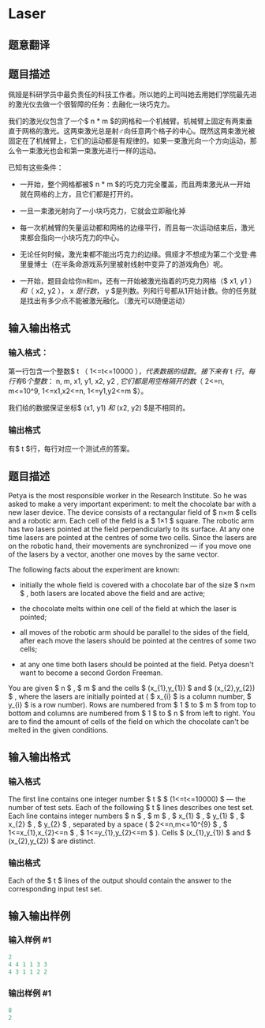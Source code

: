 # Laser

## 题意翻译

## 题目描述

佩娅是科研学员中最负责任的科技工作者。所以她的上司叫她去用她们学院最先进的激光仪去做一个很智障的任务：去融化一块巧克力。

我们的激光仪包含了一个$ n * m $的网格和一个机械臂。机械臂上固定有两束垂直于网格的激光。这两束激光总是射♂向任意两个格子的中心。既然这两束激光被固定在了机械臂上，它们的运动都是有规律的。如果一束激光向一个方向运动，那么令一束激光也会和第一束激光进行一样的运动。

已知有这些条件：

- 一开始，整个网格都被$ n * m $的巧克力完全覆盖，而且两束激光从一开始就在网格的上方，且它们都是打开的。

- 一旦一束激光射向了一小块巧克力，它就会立即融化掉

- 每一次机械臂的矢量运动都和网格的边缘平行，而且每一次运动结束后，激光束都会指向一小块巧克力的中心。

- 无论任何时候，激光束都不能出巧克力的边缘。佩娅才不想成为第二个戈登·弗里曼博士（在半条命游戏系列里被射线射中变异了的游戏角色）呢。

- 一开始，题目会给你n和m，还有一开始被激光指着的巧克力网格（$ x1, y1 $）和（$ x2, y2 $），$ x $是行数，$ y $是列数。列和行号都从1开始计数。你的任务就是找出有多少点不能被激光融化。（激光可以随便运动）

## 输入输出格式

### 输入格式：

第一行包含一个整数$ t $（$ 1<=t<=10000 $），代表数据的组数。接下来有$ t $行，每行有6个整数：$ n, m, x1, y1, x2, y2 $, 它们都是用空格隔开的数 （$ 2<=n, m<=10^9, 1<=x1,x2<=n, 1<=y1,y2<=m $）。

我们给的数据保证坐标$ (x1, y1) $和$ (x2, y2) $是不相同的。

### 输出格式

有$ t $行，每行对应一个测试点的答案。

## 题目描述

Petya is the most responsible worker in the Research Institute. So he was asked to make a very important experiment: to melt the chocolate bar with a new laser device. The device consists of a rectangular field of $ n×m $ cells and a robotic arm. Each cell of the field is a $ 1×1 $ square. The robotic arm has two lasers pointed at the field perpendicularly to its surface. At any one time lasers are pointed at the centres of some two cells. Since the lasers are on the robotic hand, their movements are synchronized — if you move one of the lasers by a vector, another one moves by the same vector.

The following facts about the experiment are known:

- initially the whole field is covered with a chocolate bar of the size $ n×m $ , both lasers are located above the field and are active;

- the chocolate melts within one cell of the field at which the laser is pointed;

- all moves of the robotic arm should be parallel to the sides of the field, after each move the lasers should be pointed at the centres of some two cells;

- at any one time both lasers should be pointed at the field. Petya doesn't want to become a second Gordon Freeman.

You are given $ n $ , $ m $ and the cells $ (x_{1},y_{1}) $ and $ (x_{2},y_{2}) $ , where the lasers are initially pointed at ( $ x_{i} $ is a column number, $ y_{i} $ is a row number). Rows are numbered from $ 1 $ to $ m $ from top to bottom and columns are numbered from $ 1 $ to $ n $ from left to right. You are to find the amount of cells of the field on which the chocolate can't be melted in the given conditions.

## 输入输出格式

### 输入格式

The first line contains one integer number $ t $ $ (1<=t<=10000) $ — the number of test sets. Each of the following $ t $ lines describes one test set. Each line contains integer numbers $ n $ , $ m $ , $ x_{1} $ , $ y_{1} $ , $ x_{2} $ , $ y_{2} $ , separated by a space ( $ 2<=n,m<=10^{9} $ , $ 1<=x_{1},x_{2}<=n $ , $ 1<=y_{1},y_{2}<=m $ ). Cells $ (x_{1},y_{1}) $ and $ (x_{2},y_{2}) $ are distinct.

### 输出格式

Each of the $ t $ lines of the output should contain the answer to the corresponding input test set.

## 输入输出样例

### 输入样例 #1

```cpp
2
4 4 1 1 3 3
4 3 1 1 2 2

```
### 输出样例 #1

```cpp
8
2

```
